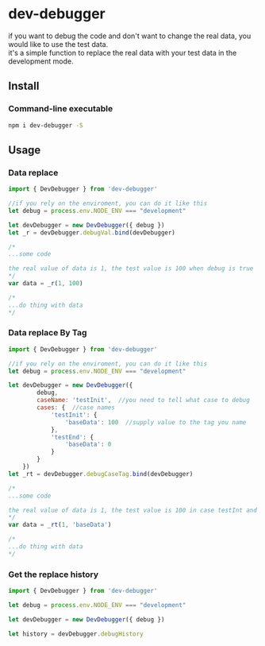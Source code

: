 # dev-debugger
if you want to debug the code and don't want to change the real data, you would like to use the test data.  
it's a simple function to replace the real data with your test data in the development mode.


## Install

### Command-line executable

```bash
npm i dev-debugger -S
```

## Usage

### Data replace
```js
import { DevDebugger } from 'dev-debugger'

//if you rely on the enviroment, you can do it like this
let debug = process.env.NODE_ENV === "development" 

let devDebugger = new DevDebugger({ debug })
let _r = devDebugger.debugVal.bind(devDebugger)

/*
...some code

the real value of data is 1, the test value is 100 when debug is true
*/
var data = _r(1, 100)

/*
...do thing with data
*/
```

### Data replace By Tag
```js
import { DevDebugger } from 'dev-debugger'

//if you rely on the enviroment, you can do it like this
let debug = process.env.NODE_ENV === "development" 

let devDebugger = new DevDebugger({ 
        debug,
        caseName: 'testInit',  //you need to tell what case to debug
        cases: {  //case names
            'testInit': {
                'baseData': 100  //supply value to the tag you name
            },
            'testEnd': {
                'baseData': 0
            }
        }
    })
let _rt = devDebugger.debugCaseTag.bind(devDebugger)

/*
...some code

the real value of data is 1, the test value is 100 in case testInt and 0 in case testEnd 
*/
var data = _rt(1, 'baseData')

/*
...do thing with data
*/
```

### Get the replace history
```js
import { DevDebugger } from 'dev-debugger'

let debug = process.env.NODE_ENV === "development" 

let devDebugger = new DevDebugger({ debug })

let history = devDebugger.debugHistory
```



